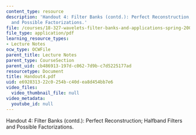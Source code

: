 ```yaml
---
content_type: resource
description: 'Handout 4: Filter Banks (contd.): Perfect Reconstruction; Halfband Filters
  and Possible Factorizations.'
file: /courses/18-327-wavelets-filter-banks-and-applications-spring-2003/e692831322c0254bc40dea8d454bb7e6_Handout4.pdf
file_type: application/pdf
learning_resource_types:
- Lecture Notes
ocw_type: OCWFile
parent_title: Lecture Notes
parent_type: CourseSection
parent_uid: cb486913-197d-c062-7d9b-c7d5225177ad
resourcetype: Document
title: Handout4.pdf
uid: e6928313-22c0-254b-c40d-ea8d454bb7e6
video_files:
  video_thumbnail_file: null
video_metadata:
  youtube_id: null
---
```

Handout 4: Filter Banks (contd.): Perfect Reconstruction; Halfband Filters and Possible Factorizations.

